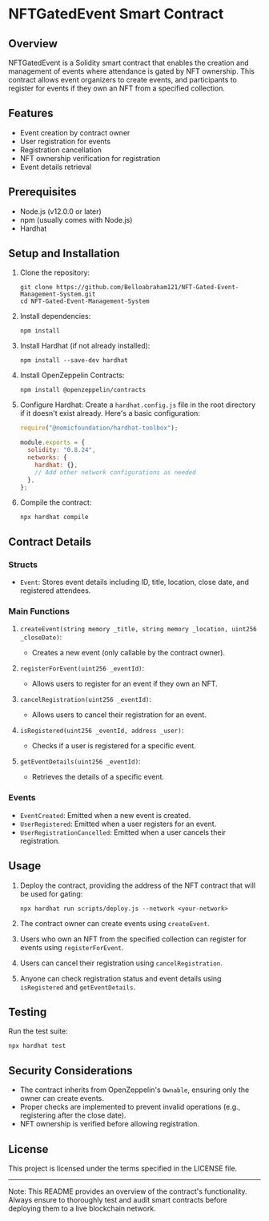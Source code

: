 # NFTGatedEvent Smart Contract

## Overview

NFTGatedEvent is a Solidity smart contract that enables the creation and management of events where attendance is gated by NFT ownership. This contract allows event organizers to create events, and participants to register for events if they own an NFT from a specified collection.

## Features

- Event creation by contract owner
- User registration for events
- Registration cancellation
- NFT ownership verification for registration
- Event details retrieval

## Prerequisites

- Node.js (v12.0.0 or later)
- npm (usually comes with Node.js)
- Hardhat

## Setup and Installation

1. Clone the repository:
   ```
   git clone https://github.com/Belloabraham121/NFT-Gated-Event-Management-System.git
   cd NFT-Gated-Event-Management-System
   ```

2. Install dependencies:
   ```
   npm install
   ```

3. Install Hardhat (if not already installed):
   ```
   npm install --save-dev hardhat
   ```

4. Install OpenZeppelin Contracts:
   ```
   npm install @openzeppelin/contracts
   ```

5. Configure Hardhat:
   Create a `hardhat.config.js` file in the root directory if it doesn't exist already. Here's a basic configuration:

   ```javascript
   require("@nomicfoundation/hardhat-toolbox");

   module.exports = {
     solidity: "0.8.24",
     networks: {
       hardhat: {},
       // Add other network configurations as needed
     },
   };
   ```

6. Compile the contract:
   ```
   npx hardhat compile
   ```

## Contract Details

### Structs

- `Event`: Stores event details including ID, title, location, close date, and registered attendees.

### Main Functions

1. `createEvent(string memory _title, string memory _location, uint256 _closeDate)`:
   - Creates a new event (only callable by the contract owner).

2. `registerForEvent(uint256 _eventId)`:
   - Allows users to register for an event if they own an NFT.

3. `cancelRegistration(uint256 _eventId)`:
   - Allows users to cancel their registration for an event.

4. `isRegistered(uint256 _eventId, address _user)`:
   - Checks if a user is registered for a specific event.

5. `getEventDetails(uint256 _eventId)`:
   - Retrieves the details of a specific event.

### Events

- `EventCreated`: Emitted when a new event is created.
- `UserRegistered`: Emitted when a user registers for an event.
- `UserRegistrationCancelled`: Emitted when a user cancels their registration.

## Usage

1. Deploy the contract, providing the address of the NFT contract that will be used for gating:
   ```
   npx hardhat run scripts/deploy.js --network <your-network>
   ```

2. The contract owner can create events using `createEvent`.
3. Users who own an NFT from the specified collection can register for events using `registerForEvent`.
4. Users can cancel their registration using `cancelRegistration`.
5. Anyone can check registration status and event details using `isRegistered` and `getEventDetails`.

## Testing

Run the test suite:
```
npx hardhat test
```

## Security Considerations

- The contract inherits from OpenZeppelin's `Ownable`, ensuring only the owner can create events.
- Proper checks are implemented to prevent invalid operations (e.g., registering after the close date).
- NFT ownership is verified before allowing registration.

## License

This project is licensed under the terms specified in the LICENSE file.

---

Note: This README provides an overview of the contract's functionality. Always ensure to thoroughly test and audit smart contracts before deploying them to a live blockchain network.